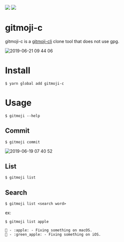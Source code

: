 <a href="https://codeclimate.com/github/nitaking/gitmoji-c/maintainability"><img src="https://api.codeclimate.com/v1/badges/43280ad2293c1c1d1be5/maintainability" /></a> <a href="https://codeclimate.com/github/nitaking/gitmoji-c/test_coverage"><img src="https://api.codeclimate.com/v1/badges/43280ad2293c1c1d1be5/test_coverage" /></a>

gitmoji-c
=========

gitmoji-c is a [gitmoji-cli](https://github.com/carloscuesta/gitmoji-cli) clone tool that does not use gpg.

![2019-06-21 09 44 06](https://user-images.githubusercontent.com/10850034/59889833-35d0be80-9409-11e9-93b1-dd76da26d442.gif)

# Install

```
$ yarn global add gitmoji-c
```

# Usage

```
$ gitmoji --help
```

## Commit

```
$ gitmoji commit
```
![2019-06-19 07 40 52](https://user-images.githubusercontent.com/10850034/59724737-dedeb400-9265-11e9-9d39-76beec62f99c.gif)

## List

```
$ gitmoji list
```

## Search

```
$ gitmoji list <search word>
```

ex:

```
$ gitmoji list apple

🍎 - :apple: - Fixing something on macOS.
🍏 - :green_apple: - Fixing something on iOS.
```
